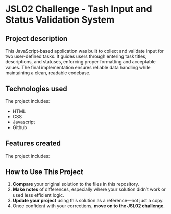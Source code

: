 # JSL02 Challenge - Tash Input and Status Validation System

## Project description

This JavaScript-based application was built to collect and validate input for two user-defined tasks. It guides users through entering task titles, descriptions, and statuses, enforcing proper formatting and acceptable values. The final implementation ensures reliable data handling while maintaining a clean, readable codebase.

## Technologies used

The project includes:

- HTML
- CSS
- Javascript
- Github

## Features created

The project includes:

## How to Use This Project

1. **Compare** your original solution to the files in this repository.
2. **Make notes** of differences, especially where your solution didn’t work or used less efficient logic.
3. **Update your project** using this solution as a reference—not just a copy.
4. Once confident with your corrections, **move on to the JSL02 challenge**.
